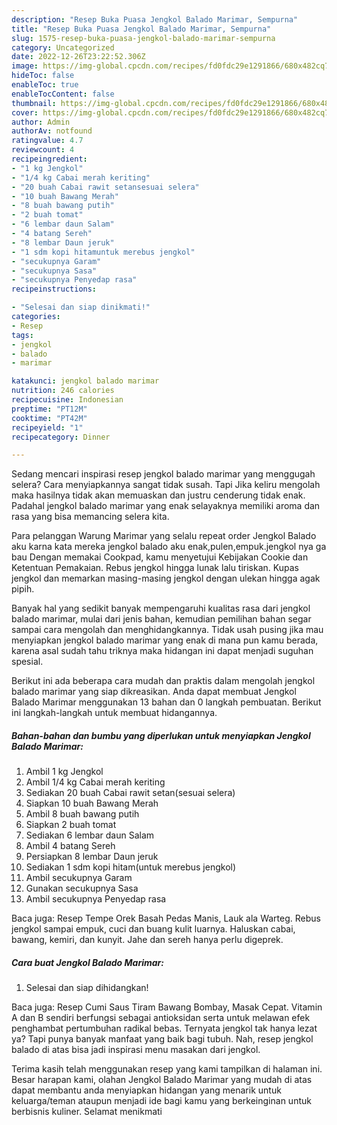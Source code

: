 ```yaml
---
description: "Resep Buka Puasa Jengkol Balado Marimar, Sempurna"
title: "Resep Buka Puasa Jengkol Balado Marimar, Sempurna"
slug: 1575-resep-buka-puasa-jengkol-balado-marimar-sempurna
category: Uncategorized
date: 2022-12-26T23:22:52.306Z
image: https://img-global.cpcdn.com/recipes/fd0fdc29e1291866/680x482cq70/jengkol-balado-marimar-foto-resep-utama.jpg
hideToc: false
enableToc: true
enableTocContent: false
thumbnail: https://img-global.cpcdn.com/recipes/fd0fdc29e1291866/680x482cq70/jengkol-balado-marimar-foto-resep-utama.jpg
cover: https://img-global.cpcdn.com/recipes/fd0fdc29e1291866/680x482cq70/jengkol-balado-marimar-foto-resep-utama.jpg
author: Admin
authorAv: notfound
ratingvalue: 4.7
reviewcount: 4
recipeingredient:
- "1 kg Jengkol"
- "1/4 kg Cabai merah keriting"
- "20 buah Cabai rawit setansesuai selera"
- "10 buah Bawang Merah"
- "8 buah bawang putih"
- "2 buah tomat"
- "6 lembar daun Salam"
- "4 batang Sereh"
- "8 lembar Daun jeruk"
- "1 sdm kopi hitamuntuk merebus jengkol"
- "secukupnya Garam"
- "secukupnya Sasa"
- "secukupnya Penyedap rasa"
recipeinstructions:

- "Selesai dan siap dinikmati!"
categories:
- Resep
tags:
- jengkol
- balado
- marimar

katakunci: jengkol balado marimar 
nutrition: 246 calories
recipecuisine: Indonesian
preptime: "PT12M"
cooktime: "PT42M"
recipeyield: "1"
recipecategory: Dinner

---
```



Sedang mencari inspirasi resep jengkol balado marimar yang menggugah selera? Cara menyiapkannya sangat tidak susah. Tapi Jika keliru mengolah maka hasilnya tidak akan memuaskan dan justru cenderung tidak enak. Padahal jengkol balado marimar yang enak selayaknya memiliki aroma dan rasa yang bisa memancing selera kita.


Para pelanggan Warung Marimar yang selalu repeat order Jengkol Balado aku karna kata mereka jengkol balado aku enak,pulen,empuk.jengkol nya ga bau Dengan memakai Cookpad, kamu menyetujui Kebijakan Cookie dan Ketentuan Pemakaian. Rebus jengkol hingga lunak lalu tiriskan. Kupas jengkol dan memarkan masing-masing jengkol dengan ulekan hingga agak pipih.

Banyak hal yang sedikit banyak mempengaruhi kualitas rasa dari jengkol balado marimar, mulai dari jenis bahan, kemudian pemilihan bahan segar sampai cara mengolah dan menghidangkannya. Tidak usah pusing jika mau menyiapkan jengkol balado marimar yang enak di mana pun kamu berada, karena asal sudah tahu triknya maka hidangan ini dapat menjadi suguhan spesial.


Berikut ini ada beberapa cara mudah dan praktis dalam mengolah jengkol balado marimar yang siap dikreasikan. Anda dapat membuat Jengkol Balado Marimar menggunakan 13 bahan dan 0 langkah pembuatan. Berikut ini langkah-langkah untuk membuat hidangannya.

<!--inarticleads1-->

##### Bahan-bahan dan bumbu yang diperlukan untuk menyiapkan Jengkol Balado Marimar:

1. Ambil 1 kg Jengkol
1. Ambil 1/4 kg Cabai merah keriting
1. Sediakan 20 buah Cabai rawit setan(sesuai selera)
1. Siapkan 10 buah Bawang Merah
1. Ambil 8 buah bawang putih
1. Siapkan 2 buah tomat
1. Sediakan 6 lembar daun Salam
1. Ambil 4 batang Sereh
1. Persiapkan 8 lembar Daun jeruk
1. Sediakan 1 sdm kopi hitam(untuk merebus jengkol)
1. Ambil secukupnya Garam
1. Gunakan secukupnya Sasa
1. Ambil secukupnya Penyedap rasa


Baca juga: Resep Tempe Orek Basah Pedas Manis, Lauk ala Warteg. Rebus jengkol sampai empuk, cuci dan buang kulit luarnya. Haluskan cabai, bawang, kemiri, dan kunyit. Jahe dan sereh hanya perlu digeprek. 

<!--inarticleads2-->

##### Cara buat Jengkol Balado Marimar:


1. Selesai dan siap dihidangkan!

Baca juga: Resep Cumi Saus Tiram Bawang Bombay, Masak Cepat. Vitamin A dan B sendiri berfungsi sebagai antioksidan serta untuk melawan efek penghambat pertumbuhan radikal bebas. Ternyata jengkol tak hanya lezat ya? Tapi punya banyak manfaat yang baik bagi tubuh. Nah, resep jengkol balado di atas bisa jadi inspirasi menu masakan dari jengkol. 

Terima kasih telah menggunakan resep yang kami tampilkan di halaman ini. Besar harapan kami, olahan Jengkol Balado Marimar yang mudah di atas dapat membantu anda menyiapkan hidangan yang menarik untuk keluarga/teman ataupun menjadi ide bagi kamu yang berkeinginan untuk berbisnis kuliner. Selamat menikmati
